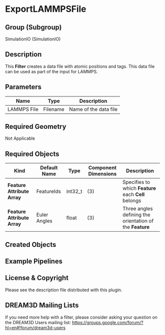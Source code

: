# ExportLAMMPSFile #


## Group (Subgroup) ##

SimulationIO (SimulationIO)

## Description ##

This **Filter** creates a data file with atomic positions and tags. This data file can be used as part of the input for LAMMPS.

## Parameters ##

| Name | Type | Description |
|------|------|------|
| LAMMPS File | Filename | Name of the data file |

## Required Geometry ##

Not Applicable

## Required Objects ##

| Kind | Default Name | Type | Component Dimensions | Description |
|------|--------------|-------------|---------|-----|
| **Feature Attribute Array** | FeatureIds | int32_t | (3) |  Specifies to which **Feature** each **Cell** belongs |
| **Feature Attribute Array** | Euler Angles | float | (3) | Three angles defining the orientation of the **Feature** |

## Created Objects ##


## Example Pipelines ##


## License & Copyright ##

Please see the description file distributed with this plugin.

## DREAM3D Mailing Lists ##

If you need more help with a filter, please consider asking your question on the DREAM3D Users mailing list:
https://groups.google.com/forum/?hl=en#!forum/dream3d-users